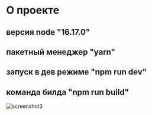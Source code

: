 # О проекте

## версия node "16.17.0"
## пакетный менеджер "yarn"
## запуск в дев режиме "npm run dev"
## команда билда "npm run build"
![screenshot3](https://github.com/Markoniolo/football-academy/assets/140736007/e81b3e82-b4cb-4d1d-bae0-9c4b968bdd1d)
